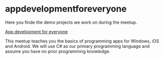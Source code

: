 # appdevelopmentforeveryone

Here you finde the demo projects we work on during the meetup.

[App development for everyone](https://www.meetup.com/App-development-for-everyone/)

This meetup teaches you the basics of programming apps for Windows, iOS and Android. We will use C# as our primary programming language and assume you have no prior programming knowledge.
